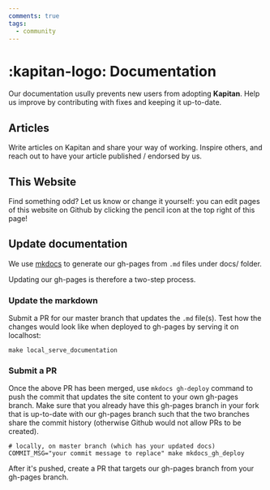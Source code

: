 ```yaml
---
comments: true
tags:
  - community
---
```

# :kapitan-logo: Documentation

Our documentation usully prevents new users from adopting **Kapitan**. Help us improve by contributing with fixes and keeping it up-to-date.

## Articles

Write articles on Kapitan and share your way of working. Inspire others, and reach out to have your article published / endorsed by us.

## This Website

Find something odd? Let us know or change it yourself: you can edit pages of this website on Github by clicking the pencil icon at the top right of this page!

## Update documentation

We use [mkdocs](https://www.mkdocs.org/) to generate our gh-pages from `.md` files under docs/ folder.

Updating our gh-pages is therefore a two-step process.

### Update the markdown

Submit a PR for our master branch that updates the `.md` file(s). Test how the changes would look like when deployed to gh-pages by serving it on localhost:

`make local_serve_documentation`

### Submit a PR

Once the above PR has been merged, use `mkdocs gh-deploy` command to push the commit that updates the site content to your own gh-pages branch. Make sure that you already have this gh-pages branch in your fork that is up-to-date with our gh-pages branch such that the two branches share the commit history (otherwise Github would not allow PRs to be created).

```text
# locally, on master branch (which has your updated docs)
COMMIT_MSG="your commit message to replace" make mkdocs_gh_deploy
```

After it's pushed, create a PR that targets our gh-pages branch from your gh-pages branch.